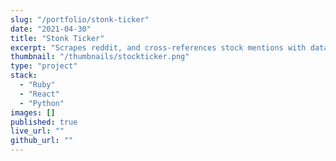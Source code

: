 ```yaml
---
slug: "/portfolio/stonk-ticker"
date: "2021-04-30"
title: "Stonk Ticker"
excerpt: "Scrapes reddit, and cross-references stock mentions with data from Yahoo Finance."
thumbnail: "/thumbnails/stockticker.png"
type: "project"
stack:
  - "Ruby"
  - "React"
  - "Python"
images: []
published: true
live_url: ""
github_url: ""
---
```

